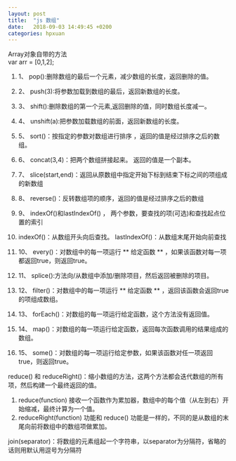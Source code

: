 ```yaml
---
layout: post
title:  "js 数组"
date:   2018-09-03 14:49:45 +0200
categories: hpxuan
---
```

 Array对象自带的方法  
 var arr = [0,1,2];  
 1. 1、 pop():删除数组的最后一个元素，减少数组的长度，返回删除的值。  
 2. 2、 push(3):将参数加载到数组的最后，返回新数组的长度。  
 3. 3、 shift():删除数组的第一个元素,返回删除的值，同时数组长度减一。  
 4. 4、 unshift(a):把参数加载数组的前面，返回新数组的长度。  
 5. 5、 sort()：按指定的参数对数组进行排序 ，返回的值是经过排序之后的数组。  
 6. 6、 concat(3,4)：把两个数组拼接起来。 返回的值是一个副本。  
 7. 7、 slice(start,end)：返回从原数组中指定开始下标到结束下标之间的项组成的新数组  
 8. 8、 reverse()：反转数组项的顺序，返回的值是经过排序之后的数组  
 9. 9、 indexOf()和lastIndexOf() ， 两个参数，要查找的项(可选)和查找起点位置的索引  
 10. indexOf()：从数组开头向后查找。 lastIndexOf()：从数组末尾开始向前查找  
 11. 10、 every()：对数组中的每一项运行 ** 给定函数 ** ，如果该函数对每一项都返回true，则返回true。

 0. 11、 splice():方法向/从数组中添加/删除项目，然后返回被删除的项目。  
 1. 12、 filter()：对数组中的每一项运行 ** 给定函数 ** ，返回该函数会返回true的项组成数组。  
 2. 13、 forEach()：对数组的每一项运行给定函数，这个方法没有返回值。  
 3. 14、 map()：对数组的每一项运行给定函数，返回每次函数调用的结果组成的数组。  
 4. 15、 some()：对数组的每一项运行给定参数，如果该函数对任一项返回true，则返回true。  

 reduce() 和 reduceRight()：缩小数组的方法，这两个方法都会迭代数组的所有项，然后构建一个最终返回的值。  
 1. reduce(function) 接收一个函数作为累加器，数组中的每个值（从左到右）开始缩减，最终计算为一个值。
 2. reduceRight(function) 功能和 reduce() 功能是一样的，不同的是从数组的末尾向前将数组中的数组项做累加。  

 join(separator)：将数组的元素组起一个字符串，以separator为分隔符，省略的话则用默认用逗号为分隔符
